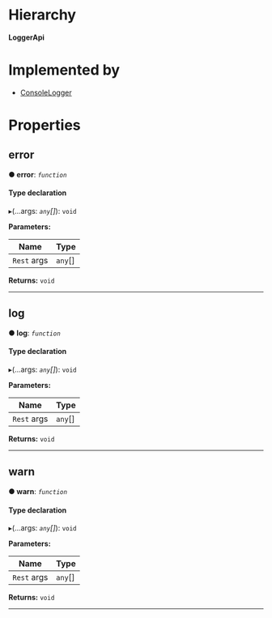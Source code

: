 

# Hierarchy

**LoggerApi**

# Implemented by

* [ConsoleLogger](../classes/services.consolelogger.md)

# Properties

<a id="error"></a>

##  error

**● error**: *`function`*

#### Type declaration
▸(...args: *`any`[]*): `void`

**Parameters:**

| Name | Type |
| ------ | ------ |
| `Rest` args | `any`[] |

**Returns:** `void`

___
<a id="log"></a>

##  log

**● log**: *`function`*

#### Type declaration
▸(...args: *`any`[]*): `void`

**Parameters:**

| Name | Type |
| ------ | ------ |
| `Rest` args | `any`[] |

**Returns:** `void`

___
<a id="warn"></a>

##  warn

**● warn**: *`function`*

#### Type declaration
▸(...args: *`any`[]*): `void`

**Parameters:**

| Name | Type |
| ------ | ------ |
| `Rest` args | `any`[] |

**Returns:** `void`

___

